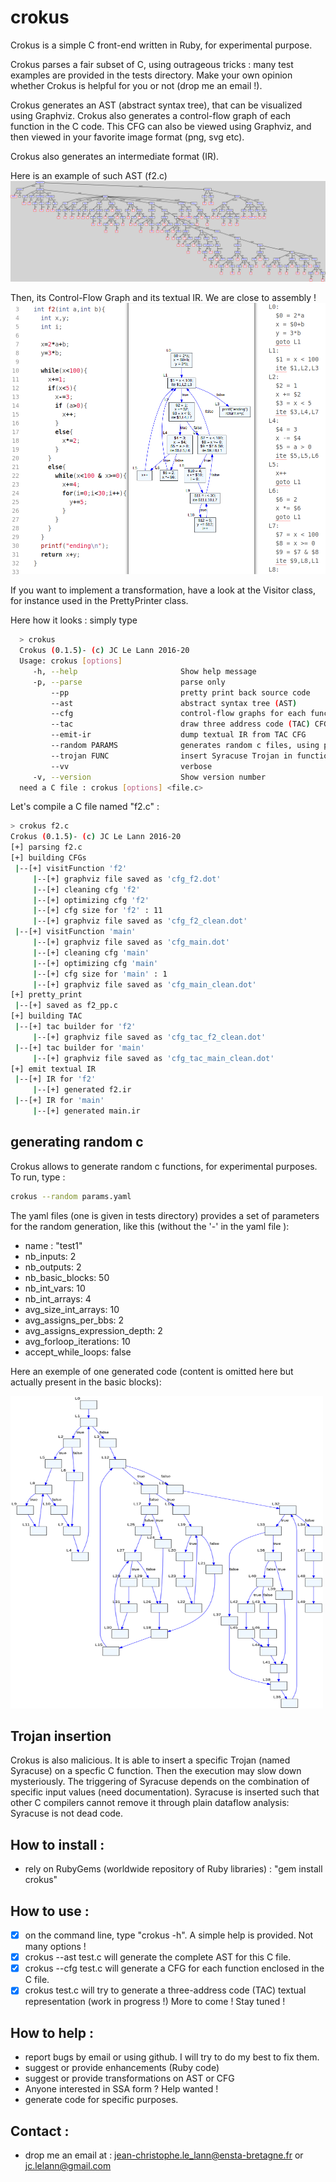 # crokus
Crokus is a simple C front-end written in Ruby, for experimental purpose.

Crokus parses a fair subset of C, using outrageous tricks : many test examples are provided in the tests directory.
Make your own opinion whether Crokus is helpful for you or not (drop me an email !).

Crokus generates an AST (abstract syntax tree), that can be visualized using Graphviz.
Crokus also generates a control-flow graph of each function in the C code.
This CFG can also be viewed using Graphviz, and then viewed in your favorite image format (png, svg etc).

Crokus also generates an intermediate format (IR).

Here is an example of such AST (f2.c)
![AST](/doc/f2_ast.png)

Then, its Control-Flow Graph and its textual IR. We are close to assembly !
![AST](/doc/f2_code_cfg_ir.png)

If you want to implement a transformation, have a look at the Visitor class, for instance used in the PrettyPrinter class.

Here how it looks : simply type

 ```bash
   > crokus
   Crokus (0.1.5)- (c) JC Le Lann 2016-20
   Usage: crokus [options]
      -h, --help                       Show help message
      -p, --parse                      parse only
          --pp                         pretty print back source code
          --ast                        abstract syntax tree (AST)
          --cfg                        control-flow graphs for each function
          --tac                        draw three address code (TAC) CFG
          --emit-ir                    dump textual IR from TAC CFG
          --random PARAMS              generates random c files, using parameters
          --trojan FUNC                insert Syracuse Trojan in function FUNC
          --vv                         verbose
      -v, --version                    Show version number
   need a C file : crokus [options] <file.c>
   ```
Let's compile a C file named "f2.c" :
  ```bash
  > crokus f2.c
  Crokus (0.1.5)- (c) JC Le Lann 2016-20
  [+] parsing f2.c
  [+] building CFGs
   |--[+] visitFunction 'f2'
       |--[+] graphviz file saved as 'cfg_f2.dot'
       |--[+] cleaning cfg 'f2'
       |--[+] optimizing cfg 'f2'
       |--[+] cfg size for 'f2' : 11
       |--[+] graphviz file saved as 'cfg_f2_clean.dot'
   |--[+] visitFunction 'main'
       |--[+] graphviz file saved as 'cfg_main.dot'
       |--[+] cleaning cfg 'main'
       |--[+] optimizing cfg 'main'
       |--[+] cfg size for 'main' : 1
       |--[+] graphviz file saved as 'cfg_main_clean.dot'
  [+] pretty_print
   |--[+] saved as f2_pp.c
  [+] building TAC
   |--[+] tac builder for 'f2'
       |--[+] graphviz file saved as 'cfg_tac_f2_clean.dot'
   |--[+] tac builder for 'main'
       |--[+] graphviz file saved as 'cfg_tac_main_clean.dot'
  [+] emit textual IR
   |--[+] IR for 'f2'
       |--[+] generated f2.ir
   |--[+] IR for 'main'
       |--[+] generated main.ir
  ```

## generating random c

Crokus allows to generate random c functions, for experimental purposes. To run, type :

  ```bash
  crokus --random params.yaml
  ```
The yaml files (one is given in tests directory) provides a set of parameters for the random generation, like this (without the '-' in the yaml file ):
- name : "test1"
- nb_inputs: 2
- nb_outputs: 2
- nb_basic_blocks: 50
- nb_int_vars: 10
- nb_int_arrays: 4
- avg_size_int_arrays: 10
- avg_assigns_per_bbs: 2
- avg_assigns_expression_depth: 2
- avg_forloop_iterations: 10
- accept_while_loops: false

Here an exemple of one generated code (content is omitted here but actually present in the basic blocks):
<!-- ![AST](/doc/generated_50.png | width=100) -->
<img src="/doc/generated_50.png" alt="AST" width="500" height="500">

## Trojan insertion
Crokus is also malicious. It is able to insert a specific Trojan (named Syracuse) on a specfic C function. Then the execution may slow down mysteriously. The triggering of Syracuse depends on the combination of specific input values (need documentation).
Syracuse is inserted such that other C compilers cannot remove it through plain dataflow analysis: Syracuse is not dead code.

## How to install :
- rely on RubyGems (worldwide repository of Ruby libraries) : "gem install crokus"

## How to use :
- [x] on the command line, type "crokus -h". A simple help is provided. Not many options !
- [x] crokus --ast test.c will generate the complete AST for this C file.
- [x] crokus --cfg test.c will generate a CFG for each function enclosed in the C file.
- [x] crokus test.c will try to generate a three-address code (TAC) textual representation (work in progress !)
More to come ! Stay tuned !

## How to help :
- report bugs by email or using github. I will try to do my best to fix them.
- suggest or provide enhancements (Ruby code)
- suggest or provide transformations on AST or CFG
- Anyone interested in SSA form ? Help wanted !
- generate code for specific purposes.

## Contact :
- drop me an email at : jean-christophe.le_lann@ensta-bretagne.fr or jc.lelann@gmail.com
